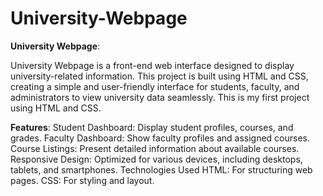 # University-Webpage

**University Webpage**:

University Webpage is a front-end web interface designed to display university-related information. This project is built using HTML and CSS, creating a simple and user-friendly interface for students, faculty, and administrators to view university data seamlessly. This is my first project using HTML and CSS.

**Features**:
Student Dashboard: Display student profiles, courses, and grades.
Faculty Dashboard: Show faculty profiles and assigned courses.
Course Listings: Present detailed information about available courses.
Responsive Design: Optimized for various devices, including desktops, tablets, and smartphones.
Technologies Used
HTML: For structuring web pages.
CSS: For styling and layout.
